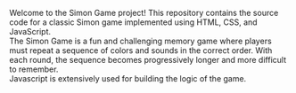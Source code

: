 Welcome to the Simon Game project! This repository contains the source code for a classic Simon game implemented using HTML, CSS, and JavaScript.
<br>
The Simon Game is a fun and challenging memory game where players must repeat a sequence of colors and sounds in the correct order. With each round, the sequence becomes progressively longer and more difficult to remember.
<br>
Javascript is extensively used for building the logic of the game.
